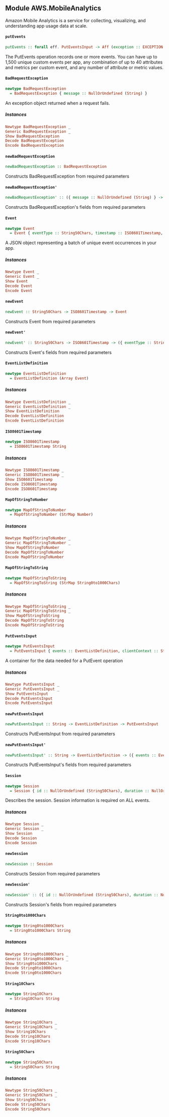 ## Module AWS.MobileAnalytics

<p>Amazon Mobile Analytics is a service for collecting, visualizing, and understanding app usage data at scale.</p>

#### `putEvents`

``` purescript
putEvents :: forall eff. PutEventsInput -> Aff (exception :: EXCEPTION | eff) NoOutput
```

<p>The PutEvents operation records one or more events. You can have up to 1,500 unique custom events per app, any combination of up to 40 attributes and metrics per custom event, and any number of attribute or metric values.</p>

#### `BadRequestException`

``` purescript
newtype BadRequestException
  = BadRequestException { message :: NullOrUndefined (String) }
```

<p>An exception object returned when a request fails.</p>

##### Instances
``` purescript
Newtype BadRequestException _
Generic BadRequestException _
Show BadRequestException
Decode BadRequestException
Encode BadRequestException
```

#### `newBadRequestException`

``` purescript
newBadRequestException :: BadRequestException
```

Constructs BadRequestException from required parameters

#### `newBadRequestException'`

``` purescript
newBadRequestException' :: ({ message :: NullOrUndefined (String) } -> { message :: NullOrUndefined (String) }) -> BadRequestException
```

Constructs BadRequestException's fields from required parameters

#### `Event`

``` purescript
newtype Event
  = Event { eventType :: String50Chars, timestamp :: ISO8601Timestamp, session :: NullOrUndefined (Session), version :: NullOrUndefined (String10Chars), attributes :: NullOrUndefined (MapOfStringToString), metrics :: NullOrUndefined (MapOfStringToNumber) }
```

<p>A JSON object representing a batch of unique event occurrences in your app.</p>

##### Instances
``` purescript
Newtype Event _
Generic Event _
Show Event
Decode Event
Encode Event
```

#### `newEvent`

``` purescript
newEvent :: String50Chars -> ISO8601Timestamp -> Event
```

Constructs Event from required parameters

#### `newEvent'`

``` purescript
newEvent' :: String50Chars -> ISO8601Timestamp -> ({ eventType :: String50Chars, timestamp :: ISO8601Timestamp, session :: NullOrUndefined (Session), version :: NullOrUndefined (String10Chars), attributes :: NullOrUndefined (MapOfStringToString), metrics :: NullOrUndefined (MapOfStringToNumber) } -> { eventType :: String50Chars, timestamp :: ISO8601Timestamp, session :: NullOrUndefined (Session), version :: NullOrUndefined (String10Chars), attributes :: NullOrUndefined (MapOfStringToString), metrics :: NullOrUndefined (MapOfStringToNumber) }) -> Event
```

Constructs Event's fields from required parameters

#### `EventListDefinition`

``` purescript
newtype EventListDefinition
  = EventListDefinition (Array Event)
```

##### Instances
``` purescript
Newtype EventListDefinition _
Generic EventListDefinition _
Show EventListDefinition
Decode EventListDefinition
Encode EventListDefinition
```

#### `ISO8601Timestamp`

``` purescript
newtype ISO8601Timestamp
  = ISO8601Timestamp String
```

##### Instances
``` purescript
Newtype ISO8601Timestamp _
Generic ISO8601Timestamp _
Show ISO8601Timestamp
Decode ISO8601Timestamp
Encode ISO8601Timestamp
```

#### `MapOfStringToNumber`

``` purescript
newtype MapOfStringToNumber
  = MapOfStringToNumber (StrMap Number)
```

##### Instances
``` purescript
Newtype MapOfStringToNumber _
Generic MapOfStringToNumber _
Show MapOfStringToNumber
Decode MapOfStringToNumber
Encode MapOfStringToNumber
```

#### `MapOfStringToString`

``` purescript
newtype MapOfStringToString
  = MapOfStringToString (StrMap String0to1000Chars)
```

##### Instances
``` purescript
Newtype MapOfStringToString _
Generic MapOfStringToString _
Show MapOfStringToString
Decode MapOfStringToString
Encode MapOfStringToString
```

#### `PutEventsInput`

``` purescript
newtype PutEventsInput
  = PutEventsInput { events :: EventListDefinition, clientContext :: String, clientContextEncoding :: NullOrUndefined (String) }
```

<p>A container for the data needed for a PutEvent operation</p>

##### Instances
``` purescript
Newtype PutEventsInput _
Generic PutEventsInput _
Show PutEventsInput
Decode PutEventsInput
Encode PutEventsInput
```

#### `newPutEventsInput`

``` purescript
newPutEventsInput :: String -> EventListDefinition -> PutEventsInput
```

Constructs PutEventsInput from required parameters

#### `newPutEventsInput'`

``` purescript
newPutEventsInput' :: String -> EventListDefinition -> ({ events :: EventListDefinition, clientContext :: String, clientContextEncoding :: NullOrUndefined (String) } -> { events :: EventListDefinition, clientContext :: String, clientContextEncoding :: NullOrUndefined (String) }) -> PutEventsInput
```

Constructs PutEventsInput's fields from required parameters

#### `Session`

``` purescript
newtype Session
  = Session { id :: NullOrUndefined (String50Chars), duration :: NullOrUndefined (Number), startTimestamp :: NullOrUndefined (ISO8601Timestamp), stopTimestamp :: NullOrUndefined (ISO8601Timestamp) }
```

<p>Describes the session. Session information is required on ALL events.</p>

##### Instances
``` purescript
Newtype Session _
Generic Session _
Show Session
Decode Session
Encode Session
```

#### `newSession`

``` purescript
newSession :: Session
```

Constructs Session from required parameters

#### `newSession'`

``` purescript
newSession' :: ({ id :: NullOrUndefined (String50Chars), duration :: NullOrUndefined (Number), startTimestamp :: NullOrUndefined (ISO8601Timestamp), stopTimestamp :: NullOrUndefined (ISO8601Timestamp) } -> { id :: NullOrUndefined (String50Chars), duration :: NullOrUndefined (Number), startTimestamp :: NullOrUndefined (ISO8601Timestamp), stopTimestamp :: NullOrUndefined (ISO8601Timestamp) }) -> Session
```

Constructs Session's fields from required parameters

#### `String0to1000Chars`

``` purescript
newtype String0to1000Chars
  = String0to1000Chars String
```

##### Instances
``` purescript
Newtype String0to1000Chars _
Generic String0to1000Chars _
Show String0to1000Chars
Decode String0to1000Chars
Encode String0to1000Chars
```

#### `String10Chars`

``` purescript
newtype String10Chars
  = String10Chars String
```

##### Instances
``` purescript
Newtype String10Chars _
Generic String10Chars _
Show String10Chars
Decode String10Chars
Encode String10Chars
```

#### `String50Chars`

``` purescript
newtype String50Chars
  = String50Chars String
```

##### Instances
``` purescript
Newtype String50Chars _
Generic String50Chars _
Show String50Chars
Decode String50Chars
Encode String50Chars
```


